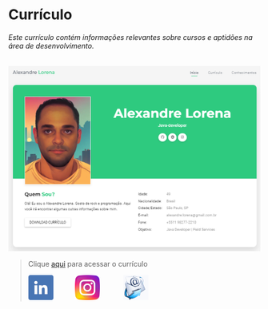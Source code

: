 # Currículo

###### Este currículo contém informações relevantes sobre cursos e aptidões na área de desenvolvimento.

![currículo](site.png)

> Clique [aqui](https://alexandrelorena.github.io/index.html#home) para acessar o currículo
> 
>[![](images/linkedin1.png)](https://www.linkedin.com/in/alexandreluizlorena/) &nbsp;&nbsp;&nbsp;&nbsp;&nbsp;&nbsp;&nbsp;&nbsp;&nbsp;    [![](images/instagram1.png)](https://www.instagram.com/alexandre_lorena/)  &nbsp;&nbsp;&nbsp;&nbsp;&nbsp;&nbsp; &nbsp;&nbsp;&nbsp;  [![](images/email3.png)](mailto:alexandre.lorena@gmail.com)  

